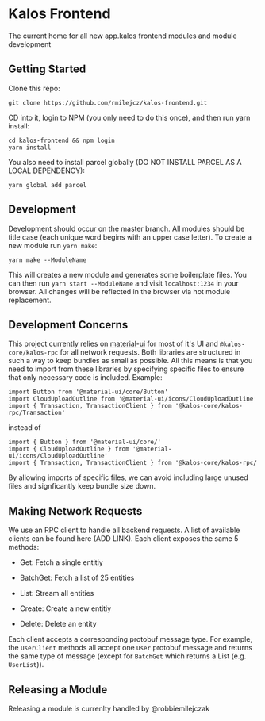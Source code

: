 # Kalos Frontend

The current home for all new app.kalos frontend modules and module development

## Getting Started

Clone this repo:

```
git clone https://github.com/rmilejcz/kalos-frontend.git
```

CD into it, login to NPM (you only need to do this once), and then run yarn install:

```
cd kalos-frontend && npm login
yarn install
```

You also need to install parcel globally (DO NOT INSTALL PARCEL AS A LOCAL DEPENDENCY):

```
yarn global add parcel
```

## Development

Development should occur on the master branch. All modules should be title case (each unique word begins with an upper case letter). To create a new module run `yarn make`:

```
yarn make --ModuleName
```

This will creates a new module and generates some boilerplate files. You can then run `yarn start --ModuleName` and visit `localhost:1234` in your browser. All changes will be reflected in the browser via hot module replacement.

## Development Concerns

This project currently relies on [material-ui](https://material-ui.com) for most of it's UI and `@kalos-core/kalos-rpc` for all network requests. Both libraries are structured in such a way to keep bundles as small as possible. All this means is that you need to import from these libraries by specifying specific files to ensure that only necessary code is included. Example:

```
import Button from '@material-ui/core/Button'
import CloudUploadOutline from '@material-ui/icons/CloudUploadOutline'
import { Transaction, TransactionClient } from '@kalos-core/kalos-rpc/Transaction'
```

instead of

```
import { Button } from '@material-ui/core/'
import { CloudUploadOutline } from '@material-ui/icons/CloudUploadOutline'
import { Transaction, TransactionClient } from '@kalos-core/kalos-rpc/
```

By allowing imports of specific files, we can avoid including large unused files and signficantly keep bundle size down.

## Making Network Requests

We use an RPC client to handle all backend requests. A list of available clients can be found here (ADD LINK). Each client exposes the same 5 methods:

- Get: Fetch a single entitiy

- BatchGet: Fetch a list of 25 entities

- List: Stream all entities

- Create: Create a new entitiy

- Delete: Delete an entity

Each client accepts a corresponding protobuf message type. For example, the `UserClient` methods all accept one `User` protobuf message and returns the same type of message (except for `BatchGet` which returns a List (e.g. `UserList`)).

## Releasing a Module

Releasing a module is currenlty handled by @robbiemilejczak
